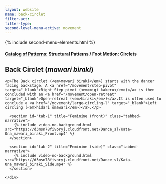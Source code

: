 ```yaml
---
layout: website
name: back-circlet
filter-act:
filter-type:
second-level-menu-active: movement
---
```

{% include second-menu-elements.html %}

<main class="page-content">
  <div class="text-container">
    <h4><a href="/movement/">Catalog of Patterns:</a> Structural Patterns / Foot Motion: Circlets</h4>
    <h2>Back Circlet (<em>mawari biraki</em>)</h2>

    <p>The Back circlet (<em>mawari biraki</em>) starts with the dancer facing backstage. A <a href="/movement/step-pivot" target="_blank">Right Step pivot (<em>migi kakeru</em>)</a> is then concluded with an <a href="/movement/open-retreat" target="_blank">Open-retreat (<em>hiraki</em>)</a>.It is often used to conclude a <a href="/movement/large-circling-l" target="_blank">Left circling (<em>hidari ōmawari</em>)</a>.</p>

  </div>


<div class="tabs-container">
  <div class="tabs-container__links">
    <div class="wrapper">
      <div id="tabs"></div>
    </div>
  </div>
  <div class="tabs-container__content">
    <div class="wrapper">

      <section id="tab-1" title="Feminine (front)" class="tabbed-narrative">
        {% include video-no-background.html src="https://d3msn78fivoryj.cloudfront.net/Dance_sl/Kata-Ona_mawari_biraki_Front.mp4" %}
      </section>

      <section id="tab-2" title="Feminine (side)" class="tabbed-narrative">
        {% include video-no-background.html src="https://d3msn78fivoryj.cloudfront.net/Dance_sl/Kata-Ona_mawari_biraki_Side.mp4" %}
      </section>

    </div>
  </div>
</div>
</main>
